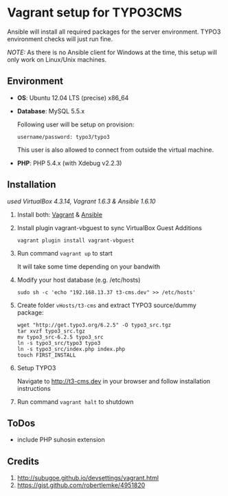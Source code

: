 Vagrant setup for TYPO3CMS
================

Ansible will install all required packages for the server environment.
TYPO3 environment checks will just run fine.

*NOTE:* As there is no Ansible client for Windows at the time, this setup will only work on
Linux/Unix machines.

Environment
--------------
* __OS__: Ubuntu 12.04 LTS (precise) x86_64

* __Database__: MySQL 5.5.x

   Following user will be setup on provision:
   ```
   username/password: typo3/typo3
   ```
   This user is also allowed to connect from outside the virtual machine.

* __PHP__: PHP 5.4.x (with Xdebug v2.2.3)

Installation
--------------
*used VirtualBox 4.3.14, Vagrant 1.6.3 & Ansible 1.6.10*

1. Install both: [Vagrant](https://www.vagrantup.com/downloads.html) & [Ansible](http://docs.ansible.com/intro_installation.html)

2. Install plugin vagrant-vbguest to sync VirtualBox Guest Additions

    ```
    vagrant plugin install vagrant-vbguest
    ```

3. Run command `vagrant up` to start

    It will take some time depending on your bandwith

4. Modify your host database (e.g. /etc/hosts)

    ```
    sudo sh -c 'echo "192.168.13.37 t3-cms.dev" >> /etc/hosts'
    ``` 

5. Create folder `vHosts/t3-cms` and extract TYPO3 source/dummy package:

    ```
    wget "http://get.typo3.org/6.2.5" -O typo3_src.tgz 
    tar xvzf typo3_src.tgz 
    mv typo3_src-6.2.5 typo3_src 
    ln -s typo3_src/typo3 typo3 
    ln -s typo3_src/index.php index.php 
    touch FIRST_INSTALL
    ```

5. Setup TYPO3

     Navigate to http://t3-cms.dev in your browser and follow installation instructions

6. Run command `vagrant halt` to shutdown

ToDos
--------------
* include PHP suhosin extension

Credits
--------------
1. http://subugoe.github.io/devsettings/vagrant.html
2. https://gist.github.com/robertlemke/4951820

